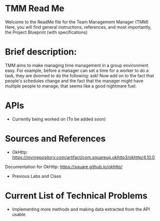 # TMM Read Me

Welcome to the ReadMe file for the Team Management Manager (TMM)
Here, you will find general instructions, references, and most importantly, the Project Blueprint (with specifications)

# Brief description:

TMM aims to make managing time management in a group environment easy. For example, before a manager can set a time for a worker to do a task, they are doomed to do the following: ask! Now add on to the fact that people's schedules change and the fact that the manager might have multiple people to manage; that seems like a good nightmare fuel.

# APIs

- Currently being worked on (To be added soon)

# Sources and References

- OkHttp: https://mvnrepository.com/artifact/com.squareup.okhttp3/okhttp/4.10.0

Documentation for OkHttp: https://square.github.io/okhttp/

- Previous Labs and Class

# Current List of Technical Problems

- Implementing more methods and making data extracted from the API usable
